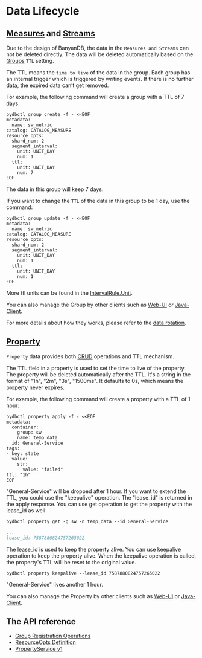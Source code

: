 # Data Lifecycle

## [Measures](../concept/data-model.md#measures) and [Streams](../concept/data-model.md#streams)

Due to the design of BanyanDB, the data in the `Measures and Streams` can not be deleted directly.
The data will be deleted automatically based on the [Groups](../concept/data-model.md#groups) `TTL` setting.

The TTL means the `time to live` of the data in the group. 
Each group has an internal trigger which is triggered by writing events. If there is no further data, the expired data can’t get removed.

For example, the following command will create a group with a TTL of 7 days:
```shell
bydbctl group create -f - <<EOF
metadata:
  name: sw_metric
catalog: CATALOG_MEASURE
resource_opts:
  shard_num: 2
  segment_interval:
    unit: UNIT_DAY
    num: 1
  ttl:
    unit: UNIT_DAY
    num: 7
EOF
```
The data in this group will keep 7 days.

If you want to change the `TTL` of the data in this group to be 1 day, use the command:

```shell
bydbctl group update -f - <<EOF
metadata:
  name: sw_metric
catalog: CATALOG_MEASURE
resource_opts:
  shard_num: 2
  segment_interval:
    unit: UNIT_DAY
    num: 1
  ttl:
    unit: UNIT_DAY
    num: 1
EOF
```

More ttl units can be found in the [IntervalRule.Unit](../api-reference.md#intervalruleunit).

You can also manage the Group by other clients such as [Web-UI](./web-ui/schema/group.md) or [Java-Client](java-client.md).

For more details about how they works, please refer to the [data rotation](../concept/rotation.md).

## [Property](../concept/data-model.md#properties)

`Property` data provides both [CRUD](./bydbctl/property.md) operations and TTL mechanism.

The TTL field in a property is used to set the time to live of the property. The property will be deleted automatically after the TTL.
It's a string in the format of "1h", "2m", "3s", "1500ms". It defaults to 0s, which means the property never expires.

For example, the following command will create a property with a TTL of 1 hour:

```shell
bydbctl property apply -f - <<EOF
metadata:
  container:
    group: sw
    name: temp_data
  id: General-Service
tags:
- key: state
  value:
    str:
      value: "failed"
ttl: "1h"
EOF
```

"General-Service" will be dropped after 1 hour. If you want to extend the TTL, you could use the "keepalive" operation. The "lease_id" is returned in the apply response. 
You can use get operation to get the property with the lease_id as well.

```shell
bydbctl property get -g sw -n temp_data --id General-Service
```

```yaml
...
lease_id: 7587880824757265022
```

The lease_id is used to keep the property alive. You can use keepalive operation to keep the property alive.
When the keepalive operation is called, the property's TTL will be reset to the original value.

```shell
bydbctl property keepalive --lease_id 7587880824757265022
```

"General-Service" lives another 1 hour.

You can also manage the Property by other clients such as [Web-UI](./web-ui/property.md) or [Java-Client](java-client.md).

## The API reference 
- [Group Registration Operations](../api-reference.md#groupregistryservice)
- [ResourceOpts Definition](../api-reference.md#resourceopts)
- [PropertyService v1](../api-reference.md#propertyservice)